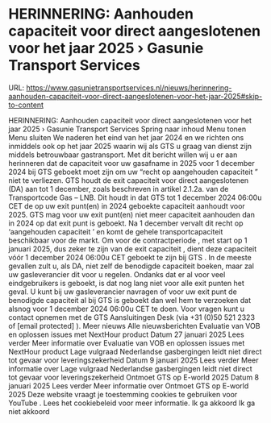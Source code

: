 # HERINNERING: Aanhouden capaciteit voor direct aangeslotenen voor het jaar 2025 › Gasunie Transport Services

URL: https://www.gasunietransportservices.nl/nieuws/herinnering-aanhouden-capaciteit-voor-direct-aangeslotenen-voor-het-jaar-2025#skip-to-content

HERINNERING: Aanhouden capaciteit voor direct aangeslotenen voor het jaar 2025 › Gasunie Transport Services
Spring naar inhoud
Menu tonen
Menu sluiten
We naderen het eind van het jaar 2024 en we richten ons inmiddels ook op het jaar 2025 waarin wij als
GTS
u graag van dienst zijn middels betrouwbaar gastransport.
Met dit bericht willen wij u er aan herinneren dat de
capaciteit
voor uw gasafname in 2025 voor 1 december 2024 bij
GTS
geboekt moet zijn om uw “recht op aangehouden
capaciteit
” niet te verliezen.
GTS
houdt de exit
capaciteit
voor direct aangeslotenen (DA) aan tot 1 december, zoals beschreven in artikel 2.1.2a. van de Transportcode
Gas
– LNB. Dit houdt in dat
GTS
tot 1 december 2024 06:00u CET de op uw exit punt(en) in 2024 geboekte
capaciteit
aanhoudt voor 2025.
GTS
mag voor uw exit punt(en) niet meer
capaciteit
aanhouden dan in 2024 op dat exit punt is geboekt. Na 1 december vervalt dit recht op ‘aangehouden
capaciteit
’ en komt de gehele
transportcapaciteit
beschikbaar voor de markt.  Om voor de
contractperiode
, met start op 1 januari 2025, dus zeker te zijn van de exit
capaciteit
, dient deze
capaciteit
vóór 1 december 2024 06:00u CET geboekt te zijn bij
GTS
. In de meeste gevallen zult u, als DA, niet zelf de benodigde
capaciteit
boeken, maar zal uw gasleverancier dit voor u regelen. Ondanks dat er al voor veel eindgebruikers is geboekt, is dat nog lang niet voor alle exit punten het geval. U kunt bij uw gasleverancier navragen of voor uw exit punt de benodigde
capaciteit
al bij
GTS
is geboekt dan wel hem te verzoeken dat alsnog voor 1 december 2024 06:00u CET te doen.
Voor vragen kunt u contact opnemen met de
GTS
Aansluitingen Desk (via +31 (0)50 521 2323 of
[email protected]
).
Meer nieuws
Alle nieuwsberichten
Evaluatie van VOB en oplossen issues met NextHour product
Datum
27 januari 2025
Lees verder
Meer informatie over Evaluatie van VOB en oplossen issues met NextHour product
Lage vulgraad Nederlandse gasbergingen leidt niet direct tot gevaar voor leveringszekerheid
Datum
9 januari 2025
Lees verder
Meer informatie over Lage vulgraad Nederlandse gasbergingen leidt niet direct tot gevaar voor leveringszekerheid
Ontmoet GTS op E-world 2025
Datum
8 januari 2025
Lees verder
Meer informatie over Ontmoet GTS op E-world 2025
Deze website vraagt je toestemming cookies te gebruiken voor
YouTube
. Lees het
cookiebeleid
voor meer informatie.
Ik ga akkoord
Ik ga niet akkoord
